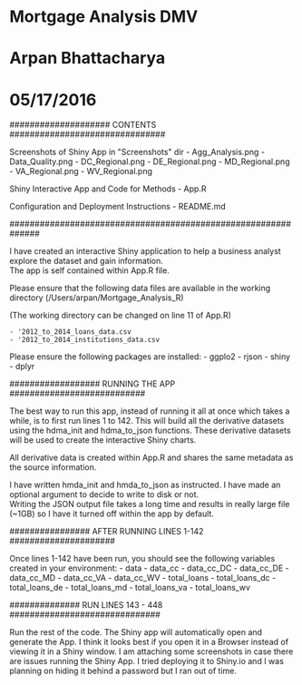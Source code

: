 # Mortgage Analysis DMV
# Arpan Bhattacharya
# 05/17/2016

####################  CONTENTS ###############################

Screenshots of Shiny App in "Screenshots" dir
	- Agg_Analysis.png
	- Data_Quality.png
	- DC_Regional.png
	- DE_Regional.png
	- MD_Regional.png
	- VA_Regional.png
	- WV_Regional.png

Shiny Interactive App and Code for Methods
	- App.R

Configuration and Deployment Instructions
	- README.md

##############################################################

I have created an interactive Shiny application to help a 
business analyst explore the dataset and gain information.  
The app is self contained within App.R file.

Please ensure that the following data files are available in 
the working directory (/Users/arpan/Mortgage_Analysis_R)

(The working directory can be changed on line 11 of App.R)

	- '2012_to_2014_loans_data.csv 
	- '2012_to_2014_institutions_data.csv 

Please ensure the following packages are installed:
	- ggplo2
	- rjson
	- shiny
	- dplyr

##################  RUNNING THE APP ###########################

The best way to run this app, instead of running it all at once
which takes a while, is to first run lines 1 to 142.  This will 
build all the derivative datasets using the hdma_init and 
hdma_to_json functions.  These derivative datasets will be used
to create the interactive Shiny charts.

All derivative data is created within App.R and shares the same
metadata as the source information.

I have written hmda_init and hmda_to_json as instructed.  I have
made an optional argument to decide to write to disk or not.  
Writing the JSON output file takes a long time and results in 
really large file (~1GB) so I have it turned off within the app 
by default.  

################ AFTER RUNNING LINES 1-142 #####################

Once lines 1-142 have been run, you should see the following 
variables created in your environment:
	- data
	- data_cc
	- data_cc_DC
	- data_cc_DE
	- data_cc_MD
	- data_cc_VA
	- data_cc_WV
	- total_loans
	- total_loans_dc
	- total_loans_de
	- total_loans_md
	- total_loans_va
	- total_loans_wv

############## RUN LINES 143 - 448 ##############################

Run the rest of the code.  The Shiny app will automatically open 
and generate the App.  I think it looks best if you open it in a 
Browser instead of viewing it in a Shiny window.  I am attaching
some screenshots in case there are issues running the Shiny App.
I tried deploying it to Shiny.io and I was planning on hiding it 
behind a password but I ran out of time. 





